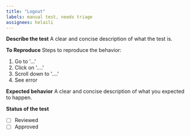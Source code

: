 ```yaml
---
title: "Logout"
labels: manual test, needs triage
assignees: helaili
---
```


**Describe the test**
A clear and concise description of what the test is.

**To Reproduce**
Steps to reproduce the behavior:
1. Go to '...'
2. Click on '....'
3. Scroll down to '....'
4. See error

**Expected behavior**
A clear and concise description of what you expected to happen.

**Status of the test**
- [ ] Reviewed
- [ ] Approved